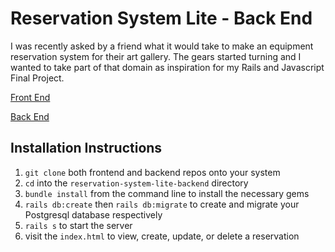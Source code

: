 # Reservation System Lite - Back End

I was recently asked by a friend what it would take to make an equipment reservation system for their art gallery. The gears started turning and I wanted to take part of that domain as inspiration for my Rails and Javascript Final Project.

[Front End](https://github.com/d-otis/reservation-system-lite-frontend)

[Back End](https://github.com/d-otis/reservation-system-lite-backend)

## Installation Instructions
1. ```git clone``` both frontend and backend repos onto your system
1. ```cd``` into the ```reservation-system-lite-backend``` directory
1. ```bundle install``` from the command line to install the necessary gems 
1. ```rails db:create``` then ```rails db:migrate``` to create and migrate your Postgresql database respectively
1. ```rails s``` to start the server
1. visit the ```index.html``` to view, create, update, or delete a reservation
